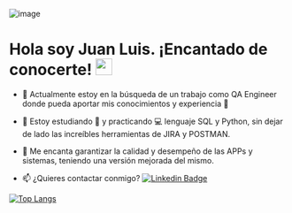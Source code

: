 ![image](https://github.com/user-attachments/assets/ea0c18bb-5e92-4917-ae7b-671674def367)

<h1>
  Hola soy Juan Luis. ¡Encantado de conocerte!
  <img decoding="async" src="https://media.giphy.com/media/hvRJCLFzcasrR4ia7z/giphy.gif" width="30px"/>
</h1>

* :telescope: Actualmente estoy en la búsqueda de un trabajo como QA Engineer donde pueda aportar mis conocimientos y experiencia :muscle:

* :seedling: Estoy estudiando :blue_book: y practicando :computer: lenguaje SQL y Python, sin dejar de lado las increíbles herramientas de JIRA y POSTMAN.

* :heartbeat: Me encanta garantizar la calidad y desempeño de las APPs y sistemas, teniendo una versión mejorada del mismo. 

* :mailbox: ¿Quieres contactar conmigo? [![Linkedin Badge](https://img.shields.io/badge/-Juan-blue?style=flat&logo=Linkedin&logoColor=white)](https://www.linkedin.com/in/juan-luis-104a2a125/)

[![Top Langs](https://github-readme-stats.vercel.app/api/top-langs/?username=jlbv831623&layout=compact&theme=vision-friendly-dark)](https://github.com/anuraghazra/github-readme-stats)

